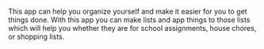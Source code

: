 This app can help you organize yourself and make it easier for you to get things done. With this app you can make lists and app things to those lists which will help you whether they are for school assignments, house chores, or shopping lists.

